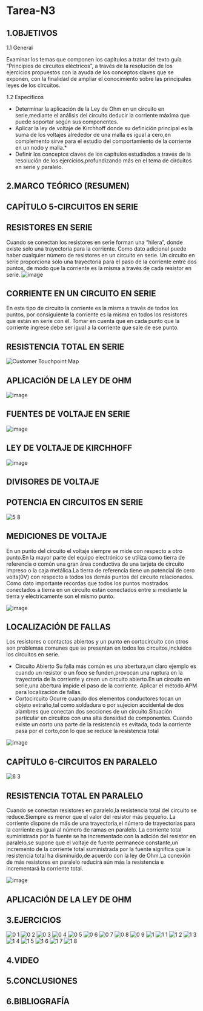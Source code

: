 # Tarea-N3
## 1.OBJETIVOS
   
   1.1  General
   
   Examinar los temas que componen los capítulos a tratar del texto guía “Principios de circuitos eléctricos”, a través de la resolución de los ejercicios propuestos con la ayuda de los conceptos claves que se exponen, con la finalidad de ampliar el conocimiento sobre las principales leyes de los circuitos.
   
   1.2 Especificos
   * Determinar la aplicación de la Ley de Ohm en un circuito en serie,mediante el análisis del circuito deducir la corriente máxima que puede soportar según sus componentes.
   * Aplicar la ley de voltaje de Kirchhoff donde su definición principal es la suma de los voltajes alrededor de una malla es igual a cero,en complemento sirve para el estudio del comportamiento de la corriente en un nodo y malla.*
* Definir los conceptos claves de los capítulos estudiados a través de la resolución de los ejercicios,profundizando más en el tema de circuitos en serie y paralelo.           
## 2.MARCO TEÓRICO (RESUMEN)
## CAPÍTULO 5-CIRCUITOS EN SERIE
## RESISTORES EN SERIE
Cuando se conectan los resistores en serie forman una  “hilera”, donde existe solo una trayectoria para la corriente. Como dato adicional puede haber cualquier número de resistores en un circuito en serie.
Un circuito en serie proporciona solo una trayectoria para el paso de la corriente entre dos puntos, de modo que la corriente es la misma a través de cada resistor en serie.
![image](https://user-images.githubusercontent.com/93666408/143529361-128aef64-be4f-43b8-be59-6e52c882228e.png)
## CORRIENTE EN UN CIRCUITO EN SERIE
En este tipo de circuito la corriente es la misma a través de todos los puntos, por consiguiente la corriente es la misma en todos los resistores que están en serie con él.
Tomar en cuenta que en cada punto que la corriente ingrese debe ser igual a la corriente que sale de ese punto.
## RESISTENCIA TOTAL EN SERIE
![Customer Touchpoint Map](https://user-images.githubusercontent.com/93666408/143529598-ec61628d-e949-42cf-b5d5-92ca231b7c96.jpg)
## APLICACIÓN DE LA LEY DE OHM
![image](https://user-images.githubusercontent.com/93666408/143536908-35148283-9148-4382-bbd4-6fac57f72b33.png)

## FUENTES DE VOLTAJE EN SERIE
![image](https://user-images.githubusercontent.com/93666408/143539301-9f545205-b138-41d3-ae25-82816f104347.png)


## LEY DE VOLTAJE DE KIRCHHOFF

![image](https://user-images.githubusercontent.com/93666408/143540608-f94960e5-2c07-4ceb-bc58-a38a3e43e6aa.png)

## DIVISORES DE VOLTAJE

## POTENCIA EN CIRCUITOS EN SERIE
![5 8](https://user-images.githubusercontent.com/93666408/143533781-f622fe49-7e96-423b-a859-137211b979fc.jpg)
## MEDICIONES DE VOLTAJE
En un punto del circuito el voltaje siempre se mide con respecto a otro punto.En la mayor parte del equipo electrónico se utiliza como tierra de referencia o común una gran área conductiva de una tarjeta de circuito impreso o la caja metálica.La tierra de referencia tiene un potencial de cero volts(0V) con respecto a todos los demás puntos del circuito relacionados.
Como dato importante recordas que todos los puntos mostrados conectados a tierra en un circuito están conectados entre si mediante la tierra y eléctricamente son el mismo punto.


![image](https://user-images.githubusercontent.com/93666408/143535060-2b3b3356-e94f-49c5-bd34-3ef021ae4b67.png)
## LOCALIZACIÓN DE FALLAS
Los resistores o contactos abiertos y un punto en cortocircuito con otros son problemas comunes que se presentan en todos los circuitos,incluidos los circuitos en serie.
* Circuito Abierto
Su falla más común es una abertura,un claro ejemplo es cuando un resistor o un foco se funden,provocan una ruptura en la trayectoria de la corriente y crean un circuito abierto.En un circuito en serie,una abertura impide el paso de la corriente.
Aplicar el método APM para localización de fallas.
* Cortocircuito
Ocurre cuando dos elementos conductores tocan un objeto extraño,tal como soldadura o por sujecion accidental de dos alambres que conectan dos secciones de un circuito.Situación particular en circuitos con una alta densidad de componentes.
Cuando existe un corto una parte de la resistencia es evitada, toda la corriente pasa por el corto,con lo que se reduce la resistencia total

![image](https://user-images.githubusercontent.com/93666408/143535480-2237d8f4-7af9-4a44-b742-09c0b6a267b5.png)

## CAPÍTULO 6-CIRCUITOS EN PARALELO
![6 3](https://user-images.githubusercontent.com/93666408/143539340-655ea53b-b9d1-4e32-b725-e45ed28202a9.jpg)
## RESISTENCIA TOTAL EN PARALELO
Cuando se conectan resistores en paralelo,la resistencia total del circuito se reduce.Siempre es menor que el valor del resistor más pequeño.
La corriente dispone de más de una trayectoria,el número de trayectorias para la corriente es igual al número de ramas en paralelo.
La corriente total suministrada por la fuente se ha incrementado con la adición del resistor en paralelo,se supone que el voltaje de fuente permanece constante,un incremento de la corriente total suministrada por la fuente significa que la resistencia total ha disminuido,de acuerdo con la ley de Ohm.La conexión de más resistores en paralelo reducirá aún más la resistencia e incrementará la corriente total.

![image](https://user-images.githubusercontent.com/93666408/143540874-d434af31-1c91-4fea-a768-dbe1d9bac6af.png)

## APLICACIÓN DE LA LEY DE OHM

## 3.EJERCICIOS
![0 1](https://user-images.githubusercontent.com/93681159/143501612-77f71a1d-395f-4a2d-b1a4-a3e3b76c6556.PNG)
![0 2](https://user-images.githubusercontent.com/93681159/143501616-b1335911-76c1-438b-a5b9-d1a13958b31f.PNG)
![0 3](https://user-images.githubusercontent.com/93681159/143501620-4f03e86c-d4b9-47f1-9aa9-40558ed0716c.PNG)
![0 4](https://user-images.githubusercontent.com/93681159/143501625-e76e8b10-4cc7-4b11-85bb-c02b8907f233.PNG)
![0 5](https://user-images.githubusercontent.com/93681159/143501627-cbee1a3b-2a71-4372-b741-e616452f784a.PNG)
![0 6](https://user-images.githubusercontent.com/93681159/143501632-21c4a7d9-09e5-49c5-8d4a-7d469a007f6d.PNG)
![0 7](https://user-images.githubusercontent.com/93681159/143501634-65c0a104-9a34-447a-b05e-0784283d5966.PNG)
![0 8](https://user-images.githubusercontent.com/93681159/143501637-64aa2fbd-fedd-4c3b-acf4-eacee0f2939b.PNG)
![0 9](https://user-images.githubusercontent.com/93681159/143501644-75bfaf61-c5ea-4228-aacb-47aebba6c802.PNG)
![1](https://user-images.githubusercontent.com/93681159/143501649-8977bf1c-e542-45df-84c4-6fa81c5ff4c1.PNG)
![1 1](https://user-images.githubusercontent.com/93681159/143501658-c488c88e-92e2-49c4-b5ed-dcc49ea00e5b.PNG)
![1 2](https://user-images.githubusercontent.com/93681159/143501660-c33609d7-6754-40e3-b53b-a24dffd0f1e5.PNG)
![1 3](https://user-images.githubusercontent.com/93681159/143501661-5b9ec071-5c72-4edc-b8a6-678791fe2de3.PNG)
![1 4](https://user-images.githubusercontent.com/93681159/143501663-8e651841-f490-4cf3-b9ad-6472aec4a23b.PNG)
![1 5](https://user-images.githubusercontent.com/93681159/143501664-cae94b26-4105-455d-8f97-666d8febedb8.PNG)
![1 6](https://user-images.githubusercontent.com/93681159/143501665-7cda9900-e1ba-4917-a4ce-3b2d235938e6.PNG)
![1 7](https://user-images.githubusercontent.com/93681159/143501666-32f6fc23-24b7-4014-a2c6-874add0d58fd.PNG)
![1 8](https://user-images.githubusercontent.com/93681159/143501667-09672d28-d8f8-4aa2-95fe-8ee5c3a9a573.PNG)
## 4.VIDEO

## 5.CONCLUSIONES

## 6.BIBLIOGRAFÍA
